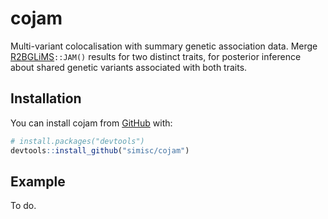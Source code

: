 
<!-- README.md is generated from README.Rmd. Please edit that file -->

# cojam

Multi-variant colocalisation with summary genetic association data.
Merge
[R2BGLiMS](https://github.com/pjnewcombe/R2BGLiMS "R2BGLiMS")`::JAM()`
results for two distinct traits, for posterior inference about shared
genetic variants associated with both traits.

## Installation

You can install cojam from [GitHub](https://github.com/) with:

``` r
# install.packages("devtools")
devtools::install_github("simisc/cojam")
```

## Example

To do.
